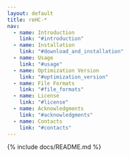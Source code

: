 ```yaml
---
layout: default
title: reHC-*
nav:
  - name: Introduction
    link: "#introduction"
  - name: Installation
    link: "#download_and_installation"
  - name: Usage
    link: "#usage"
  - name: Optimization Version
    link: "#optimization_version"
  - name: File Formats
    link: "#file_formats"
  - name: License
    link: "#license"
  - name: Acknowledgments
    link: "#acknowledgments"
  - name: Contacts
    link: "#contacts"
---
```

{% include docs/README.md %}
